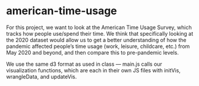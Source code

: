 # american-time-usage
For this project, we want to look at the American Time Usage Survey, which tracks how people use/spend their time. We think that specifically looking at the 2020 dataset would allow us to get a better understanding of how the pandemic affected people’s time usage (work, leisure, childcare, etc.) from May 2020 and beyond, and then compare this to pre-pandemic levels. 

We use the same d3 format as used in class — main.js calls our visualization functions, which are each in their own JS files with initVis, wrangleData, and updateVis.
